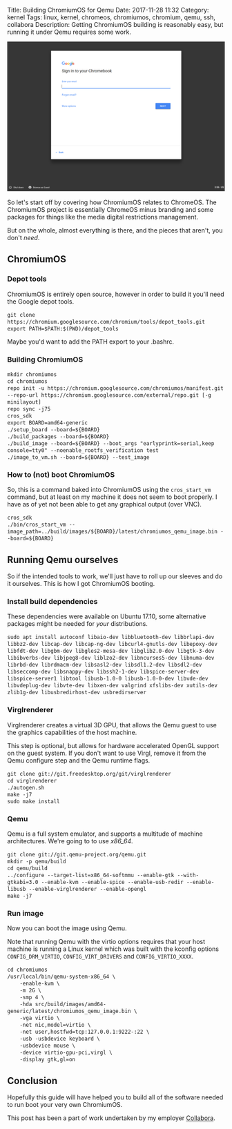 Title: Building ChromiumOS for Qemu
Date: 2017-11-28 11:32
Category: kernel
Tags: linux, kernel, chromeos, chromiumos, chromium, qemu, ssh, collabora
Description: Getting ChromiumOS building is reasonably easy, but running it under Qemu requires some work. 

![Alt text](/images/2017-11-28_chromeos_qemu.png "ChromiumOS running on Qemu")

So let's start off by covering how ChromiumOS relates to ChromeOS. The
ChromiumOS project is essentially ChromeOS minus branding and some
packages for things like the media digital restrictions management.

But on the whole, almost everything is there, and the pieces that aren't,
you don't _need_.

## ChromiumOS
### Depot tools
ChromiumOS is entirely open source, however in order to build it you'll need the
Google depot tools.

    git clone https://chromium.googlesource.com/chromium/tools/depot_tools.git
    export PATH=$PATH:$(PWD)/depot_tools

Maybe you'd want to add the PATH export to your .bashrc.

### Building ChromiumOS
    mkdir chromiumos
    cd chromiumos
    repo init -u https://chromium.googlesource.com/chromiumos/manifest.git --repo-url https://chromium.googlesource.com/external/repo.git [-g minilayout]
    repo sync -j75
    cros_sdk
    export BOARD=amd64-generic
    ./setup_board --board=${BOARD}
    ./build_packages --board=${BOARD}
    ./build_image --board=${BOARD} --boot_args "earlyprintk=serial,keep console=tty0" --noenable_rootfs_verification test
    ./image_to_vm.sh --board=${BOARD} --test_image

### How to (not) boot ChromiumOS
So, this is a command baked into ChromiumOS using the `cros_start_vm` command,
but at least on my machine it does not seem to boot properly.
I have as of yet not been able to get any graphical output (over VNC).

    cros_sdk
    ./bin/cros_start_vm --image_path=../build/images/${BOARD}/latest/chromiumos_qemu_image.bin --board=${BOARD}


## Running Qemu ourselves
So if the intended tools to work, we'll just have to roll up our sleeves
and do it ourselves. This is how I got ChromiumOS booting.

### Install build dependencies
These dependencies were available on Ubuntu 17.10, some alternative packages
might be needed for _your_ distributions.

    sudo apt install autoconf libaio-dev libbluetooth-dev libbrlapi-dev libbz2-dev libcap-dev libcap-ng-dev libcurl4-gnutls-dev libepoxy-dev libfdt-dev libgbm-dev libgles2-mesa-dev libglib2.0-dev libgtk-3-dev libibverbs-dev libjpeg8-dev liblzo2-dev libncurses5-dev libnuma-dev librbd-dev librdmacm-dev libsasl2-dev libsdl1.2-dev libsdl2-dev libseccomp-dev libsnappy-dev libssh2-1-dev libspice-server-dev libspice-server1 libtool libusb-1.0-0 libusb-1.0-0-dev libvde-dev libvdeplug-dev libvte-dev libxen-dev valgrind xfslibs-dev xutils-dev zlib1g-dev libusbredirhost-dev usbredirserver


### Virglrenderer
Virglrenderer creates a virtual 3D GPU, that allows the Qemu guest to use the
graphics capabilities of the host machine.

This step is optional, but allows for hardware accelerated OpenGL support on
the guest system.
If you don't want to use Virgl, remove it from the Qemu configure step and
the Qemu runtime flags.

    git clone git://git.freedesktop.org/git/virglrenderer
    cd virglrenderer
    ./autogen.sh
    make -j7
    sudo make install


### Qemu
Qemu is a full system emulator, and supports a multitude of machine architectures.
We're going to to use _x86_64_.

    git clone git://git.qemu-project.org/qemu.git
    mkdir -p qemu/build
    cd qemu/build
    ../configure --target-list=x86_64-softmmu --enable-gtk --with-gtkabi=3.0 --enable-kvm --enable-spice --enable-usb-redir --enable-libusb --enable-virglrenderer --enable-opengl
    make -j7


### Run image
Now you can boot the image using Qemu.

Note that running Qemu with the virtio options requires that your host machine
is running a Linux kernel which was built with the kconfig options `CONFIG_DRM_VIRTIO`,
`CONFIG_VIRT_DRIVERS` and `CONFIG_VIRTIO_XXXX`.


    cd chromiumos
    /usr/local/bin/qemu-system-x86_64 \
        -enable-kvm \
        -m 2G \
        -smp 4 \
        -hda src/build/images/amd64-generic/latest/chromiumos_qemu_image.bin \
        -vga virtio \
        -net nic,model=virtio \
        -net user,hostfwd=tcp:127.0.0.1:9222-:22 \
        -usb -usbdevice keyboard \
        -usbdevice mouse \
        -device virtio-gpu-pci,virgl \
        -display gtk,gl=on


## Conclusion
Hopefully this guide will have helped you to build all of the software needed to
run boot your very own ChromiumOS.

This post has been a part of work undertaken by my employer [Collabora](http://www.collabora.com).
